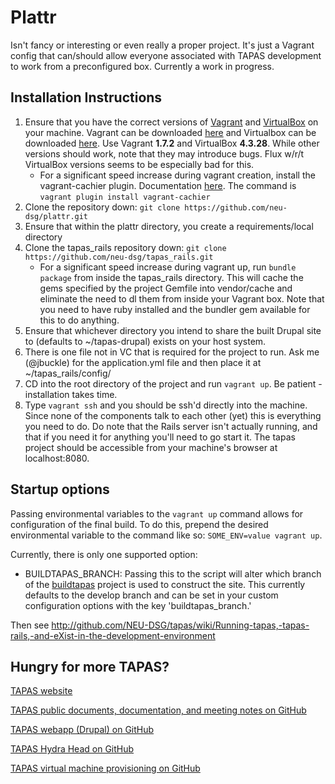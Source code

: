 Plattr
=======

Isn't fancy or interesting or even really a proper project.  It's just a Vagrant config that can/should allow everyone associated with TAPAS development to work from a preconfigured box.  Currently a work in progress.

## Installation Instructions 

1. Ensure that you have the correct versions of [Vagrant](http://www.vagrantup.com/) and [VirtualBox](https://www.virtualbox.org/) on your machine.  Vagrant can be downloaded [here](https://www.vagrantup.com/downloads.html) and Virtualbox can be downloaded [here](https://www.virtualbox.org/wiki/Downloads).  Use Vagrant **1.7.2** and VirtualBox **4.3.28**.  While other versions should work, note that they may introduce bugs.  Flux w/r/t VirtualBox versions seems to be especially bad for this.  
    * For a significant speed increase during vagrant creation, install the vagrant-cachier plugin.  Documentation [here](https://github.com/fgrehm/vagrant-cachier).  The command is ``vagrant plugin install vagrant-cachier``
2. Clone the repository down: ``git clone https://github.com/neu-dsg/plattr.git``
3. Ensure that within the plattr directory, you create a requirements/local directory 
3. Clone the tapas_rails repository down: ``git clone https://github.com/neu-dsg/tapas_rails.git``
    * For a significant speed increase during vagrant up, run ``bundle package`` from inside the tapas_rails directory.  This will cache the gems specified by the project Gemfile into vendor/cache and eliminate the need to dl them from inside your Vagrant box.  Note that you need to have ruby installed and the bundler gem available for this to do anything.
4. Ensure that whichever directory you intend to share the built Drupal site to (defaults to ~/tapas-drupal) exists on your host system. 
5.  There is one file not in VC that is required for the project to run.  Ask me (@jbuckle) for the application.yml file and then place it at ~/tapas_rails/config/
6. CD into the root directory of the project and run ``vagrant up``.  Be patient - installation takes time. 
7. Type ``vagrant ssh`` and you should be ssh'd directly into the machine.  Since none of the components talk to each other (yet) this is everything you need to do.  Do note that the Rails server isn't actually running, and that if you need it for anything you'll need to go start it.  The tapas project should be accessible from your machine's browser at localhost:8080.

## Startup options

Passing environmental variables to the `vagrant up` command allows for configuration of the final build.  To do this, prepend the desired environmental variable to the command like so: `SOME_ENV=value vagrant up`.  

Currently, there is only one supported option: 
* BUILDTAPAS_BRANCH: Passing this to the script will alter which branch of the [buildtapas](https://github.com/neu-dsg/buildtapas) project is used to construct the site.  This currently defaults to the develop branch and can be set in your custom configuration options with the key 'buildtapas_branch.'  

Then see http://github.com/NEU-DSG/tapas/wiki/Running-tapas,-tapas-rails,-and-eXist-in-the-development-environment

## Hungry for more TAPAS?
[TAPAS website](http://www.tapasproject.org/)

[TAPAS public documents, documentation, and meeting notes on GitHub](https://github.com/NEU-DSG/tapas-docs)

[TAPAS webapp (Drupal) on GitHub](https://github.com/NEU-DSG/tapas)

[TAPAS Hydra Head on GitHub](https://github.com/NEU-DSG/tapas_rails)

[TAPAS virtual machine provisioning on GitHub](https://github.com/NEU-DSG/plattr)
